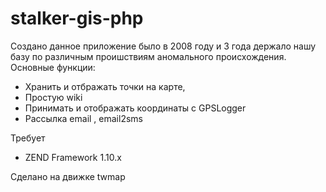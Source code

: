 stalker-gis-php
===============

Создано данное приложение было в 2008 году и 3 года держало нашу базу по различным проишствиям аномального происхождения. 
Основные функции: 
- Хранить и отбражать точки на карте,
- Простую wiki
- Принимать и отображать координаты c GPSLogger
- Рассылка email , email2sms

Требует 
- ZEND Framework 1.10.x




Сделано на движке twmap

